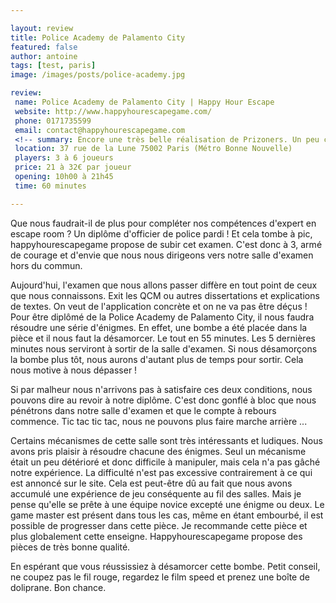 ```yaml
---

layout: review
title: Police Academy de Palamento City
featured: false
author: antoine
tags: [test, paris]
image: /images/posts/police-academy.jpg

review:
 name: Police Academy de Palamento City | Happy Hour Escape
 website: http://www.happyhourescapegame.com/
 phone: 0171735599
 email: contact@happyhourescapegame.com
 <!-- summary: Encore une très belle réalisation de Prizoners. Un peu compliquée, mais qui vaut vraiment le détour. -->
 location: 37 rue de la Lune 75002 Paris (Métro Bonne Nouvelle)
 players: 3 à 6 joueurs
 price: 21 à 32€ par joueur
 opening: 10h00 à 21h45
 time: 60 minutes

---
```


Que nous faudrait-il de plus pour compléter nos compétences d'expert en escape room ? Un diplôme d'officier de police pardi ! Et cela tombe à pic, happyhourescapegame propose de subir cet examen. C'est donc à 3, armé de courage et d'envie que nous nous dirigeons vers notre salle d'examen hors du commun.

Aujourd'hui, l'examen que nous allons passer diffère en tout point de ceux que nous connaissons. Exit les QCM ou autres dissertations et explications de textes. On veut de l'application concrète et on ne va pas être déçus ! Pour être diplômé de la Police Academy de Palamento City, il nous faudra résoudre une série d'énigmes. En effet, une bombe a été placée dans la pièce et il nous faut la désamorcer. Le tout en 55 minutes. Les 5 dernières minutes nous serviront à sortir de la salle d'examen. Si nous désamorçons la bombe plus tôt, nous aurons d'autant plus de temps pour sortir. Cela nous motive à nous dépasser !

Si par malheur nous n'arrivons pas à satisfaire ces deux conditions, nous pouvons dire au revoir à notre diplôme. C'est donc gonflé à bloc que nous pénétrons dans notre salle d'examen et que le compte à rebours commence. Tic tac tic tac, nous ne pouvons plus faire marche arrière ...

Certains mécanismes de cette salle sont très intéressants et ludiques. Nous avons pris plaisir à résoudre chacune des énigmes. Seul un mécanisme était un peu détérioré et donc difficile à manipuler, mais cela n'a pas gâché notre expérience. La difficulté n'est pas excessive contrairement à ce qui est annoncé sur le site. Cela est peut-être dû au fait que nous avons accumulé une expérience de jeu conséquente au fil des salles. Mais je pense qu'elle se prête à une équipe novice excepté une énigme ou deux. Le game master est présent dans tous les cas, même en étant embourbé, il est possible de progresser dans cette pièce. Je recommande cette pièce et plus globalement cette enseigne. Happyhourescapegame propose des pièces de très bonne qualité. 

En espérant que vous réussissiez à désamorcer cette bombe. Petit conseil, ne coupez pas le fil rouge, regardez le film speed et prenez une boîte de doliprane. Bon chance.
